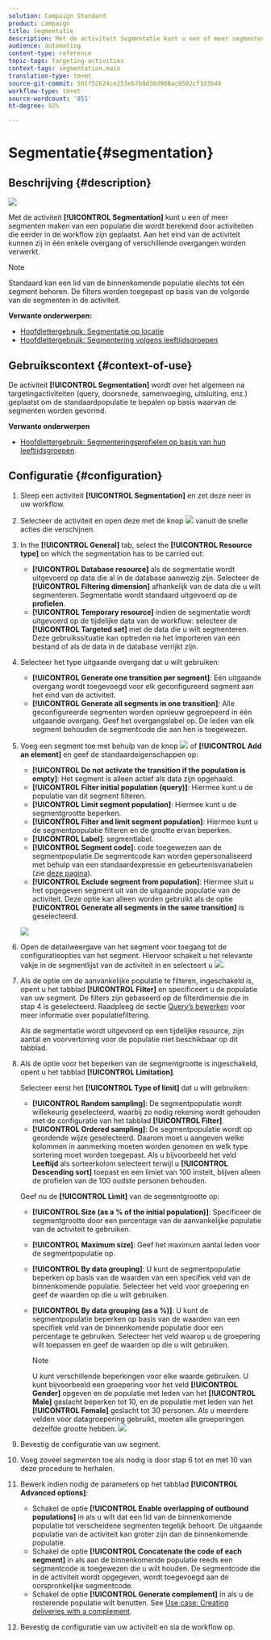 ```yaml
---
solution: Campaign Standard
product: campaign
title: Segmentatie
description: Met de activiteit Segmentatie kunt u een of meer segmenten maken van een populatie die is berekend door activiteiten die eerder in de workflow zijn geplaatst.
audience: automating
content-type: reference
topic-tags: targeting-activities
context-tags: segmentation,main
translation-type: tm+mt
source-git-commit: 501f52624ce253eb7b0d36d908ac8502cf1d3b48
workflow-type: tm+mt
source-wordcount: '851'
ht-degree: 92%

---
```



# Segmentatie{#segmentation}

## Beschrijving {#description}

![](assets/segmentation.png)

Met de activiteit **[!UICONTROL Segmentation]** kunt u een of meer segmenten maken van een populatie die wordt berekend door activiteiten die eerder in de workflow zijn geplaatst. Aan het eind van de activiteit kunnen zij in één enkele overgang of verschillende overgangen worden verwerkt.

>[!NOTE]
>
>Standaard kan een lid van de binnenkomende populatie slechts tot één segment behoren. De filters worden toegepast op basis van de volgorde van de segmenten in de activiteit.

**Verwante onderwerpen:**
* [Hoofdlettergebruik: Segmentatie op locatie](../../automating/using/workflow-segmentation-location.md)
* [Hoofdlettergebruik: Segmentering volgens leeftijdsgroepen](../../automating/using/segmentation-age-groups.md)

## Gebruikscontext {#context-of-use}

De activiteit **[!UICONTROL Segmentation]** wordt over het algemeen na targetingactiviteiten (query, doorsnede, samenvoeging, uitsluiting, enz.) geplaatst om de standaardpopulatie te bepalen op basis waarvan de segmenten worden gevormd.

**Verwante onderwerpen**

* [Hoofdlettergebruik: Segmenteringsprofielen op basis van hun leeftijdsgroepen](../../automating/using/segmentation-age-groups.md).

## Configuratie {#configuration}

1. Sleep een activiteit **[!UICONTROL Segmentation]** en zet deze neer in uw workflow.
1. Selecteer de activiteit en open deze met de knop ![](assets/edit_darkgrey-24px.png) vanuit de snelle acties die verschijnen.
1. In the **[!UICONTROL General]** tab, select the **[!UICONTROL Resource type]** on which the segmentation has to be carried out:

   * **[!UICONTROL Database resource]** als de segmentatie wordt uitgevoerd op data die al in de database aanwezig zijn. Selecteer de **[!UICONTROL Filtering dimension]** afhankelijk van de data die u wilt segmenteren. Segmentatie wordt standaard uitgevoerd op de **profielen**.
   * **[!UICONTROL Temporary resource]** indien de segmentatie wordt uitgevoerd op de tijdelijke data van de workflow: selecteer de **[!UICONTROL Targeted set]** met de data die u wilt segmenteren. Deze gebruikssituatie kan optreden na het importeren van een bestand of als de data in de database verrijkt zijn.

1. Selecteer het type uitgaande overgang dat u wilt gebruiken:

   * **[!UICONTROL Generate one transition per segment]**: Eén uitgaande overgang wordt toegevoegd voor elk geconfigureerd segment aan het eind van de activiteit.
   * **[!UICONTROL Generate all segments in one transition]**: Alle geconfigureerde segmenten worden opnieuw gegroepeerd in één uitgaande overgang. Geef het overgangslabel op. De leden van elk segment behouden de segmentcode die aan hen is toegewezen.

1. Voeg een segment toe met behulp van de knop ![](assets/add_darkgrey-24px.png) of **[!UICONTROL Add an element]** en geef de standaardeigenschappen op:

   * **[!UICONTROL Do not activate the transition if the population is empty]**: Het segment is alleen actief als data zijn opgehaald.
   * **[!UICONTROL Filter initial population (query)]**: Hiermee kunt u de populatie van dit segment filteren.
   * **[!UICONTROL Limit segment population]**: Hiermee kunt u de segmentgrootte beperken.
   * **[!UICONTROL Filter and limit segment population]**: Hiermee kunt u de segmentpopulatie filteren en de grootte ervan beperken.
   * **[!UICONTROL Label]**: segmentlabel.
   * **[!UICONTROL Segment code]**: code toegewezen aan de segmentpopulatie.De segmentcode kan worden gepersonaliseerd met behulp van een standaardexpressie en gebeurtenisvariabelen (zie [deze pagina](../../automating/using/customizing-workflow-external-parameters.md)).
   * **[!UICONTROL Exclude segment from population]**: Hiermee sluit u het opgegeven segment uit van de uitgaande populatie van de activiteit. Deze optie kan alleen worden gebruikt als de optie **[!UICONTROL Generate all segments in the same transition]** is geselecteerd.

   ![](assets/wkf_segment_new_segment.png)

1. Open de detailweergave van het segment voor toegang tot de configuratieopties van het segment. Hiervoor schakelt u het relevante vakje in de segmentlijst van de activiteit in en selecteert u ![](assets/wkf_segment_parameters_24px.png).
1. Als de optie om de aanvankelijke populatie te filteren, ingeschakeld is, opent u het tabblad **[!UICONTROL Filter]** en specificeert u de populatie van uw segment. De filters zijn gebaseerd op de filterdimensie die in stap 4 is geselecteerd. Raadpleeg de sectie [Query’s bewerken](../../automating/using/editing-queries.md) voor meer informatie over populatiefiltering.

   Als de segmentatie wordt uitgevoerd op een tijdelijke resource, zijn aantal en voorvertoning voor de populatie niet beschikbaar op dit tabblad.

1. Als de optie voor het beperken van de segmentgrootte is ingeschakeld, opent u het tabblad **[!UICONTROL Limitation]**.

   Selecteer eerst het **[!UICONTROL Type of limit]** dat u wilt gebruiken:

   * **[!UICONTROL Random sampling]**: De segmentpopulatie wordt willekeurig geselecteerd, waarbij zo nodig rekening wordt gehouden met de configuratie van het tabblad **[!UICONTROL Filter]**.
   * **[!UICONTROL Ordered sampling]**: De segmentpopulatie wordt op geordende wijze geselecteerd. Daarom moet u aangeven welke kolommen in aanmerking moeten worden genomen en welk type sortering moet worden toegepast. Als u bijvoorbeeld het veld **Leeftijd** als sorteerkolom selecteert terwijl u **[!UICONTROL Descending sort]** toepast en een limiet van 100 instelt, blijven alleen de profielen van de 100 oudste personen behouden.

   Geef nu de **[!UICONTROL Limit]** van de segmentgrootte op:

   * **[!UICONTROL Size (as a % of the initial population)]**: Specificeer de segmentgrootte door een percentage van de aanvankelijke populatie van de activiteit te gebruiken.
   * **[!UICONTROL Maximum size]**: Geef het maximum aantal leden voor de segmentpopulatie op.
   * **[!UICONTROL By data grouping]**: U kunt de segmentpopulatie beperken op basis van de waarden van een specifiek veld van de binnenkomende populatie. Selecteer het veld voor groepering en geef de waarden op die u wilt gebruiken.
   * **[!UICONTROL By data grouping (as a %)]**: U kunt de segmentpopulatie beperken op basis van de waarden van een specifiek veld van de binnenkomende populatie door een percentage te gebruiken. Selecteer het veld waarop u de groepering wilt toepassen en geef de waarden op die u wilt gebruiken.

      >[!NOTE]
      >
      >U kunt verschillende beperkingen voor elke waarde gebruiken. U kunt bijvoorbeeld een groepering voor het veld **[!UICONTROL Gender]** opgeven en de populatie met leden van het **[!UICONTROL Male]** geslacht beperken tot 10, en de populatie met leden van het **[!UICONTROL Female]** geslacht tot 30 personen. Als u meerdere velden voor datagroepering gebruikt, moeten alle groeperingen dezelfde grootte hebben.
   ![](assets/wkf_segment_limit_by_grouping.png)

1. Bevestig de configuratie van uw segment.
1. Voeg zoveel segmenten toe als nodig is door stap 6 tot en met 10 van deze procedure te herhalen.
1. Bewerk indien nodig de parameters op het tabblad **[!UICONTROL Advanced options]**:

   * Schakel de optie **[!UICONTROL Enable overlapping of outbound populations]** in als u wilt dat een lid van de binnenkomende populatie tot verscheidene segmenten tegelijk behoort. De uitgaande populatie van de activiteit kan groter zijn dan de binnenkomende populatie.
   * Schakel de optie **[!UICONTROL Concatenate the code of each segment]** in als aan de binnenkomende populatie reeds een segmentcode is toegewezen die u wilt houden. De segmentcode die in de activiteit wordt opgegeven, wordt toegevoegd aan de oorspronkelijke segmentcode.
   * Schakel de optie **[!UICONTROL Generate complement]** in als u de resterende populatie wilt benutten. See [Use case: Creating deliveries with a complement](../../automating/using/workflow-created-query-with-complement.md).

1. Bevestig de configuratie van uw activiteit en sla de workflow op.
